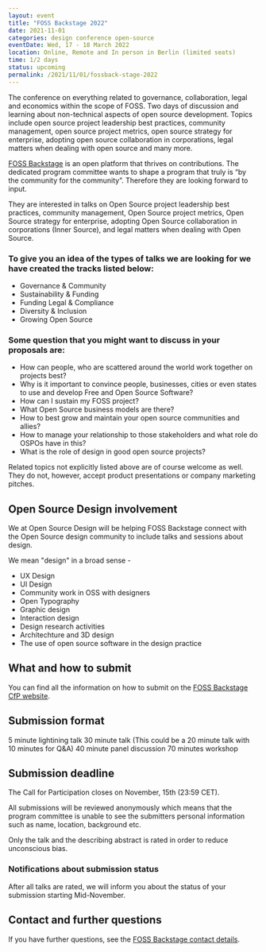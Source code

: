 ```yaml
---
layout: event
title: "FOSS Backstage 2022"
date: 2021-11-01
categories: design conference open-source
eventDate: Wed, 17 - 18 March 2022
location: Online, Remote and In person in Berlin (limited seats)
time: 1/2 days
status: upcoming
permalink: /2021/11/01/fossback-stage-2022
---
```


The conference on everything related to governance, collaboration, legal and economics within the scope of FOSS.
Two days of discussion and learning about non-technical aspects of open source development. Topics include open source project leadership best practices, community management, open source project metrics, open source strategy for enterprise, adopting open source collaboration in corporations, legal matters when dealing with open source and many more.

[FOSS Backstage](https://foss-backstage.de) is an open platform that thrives on contributions. The dedicated program committee wants to shape a program that truly is “by the community for the community”. Therefore they are looking forward to input.

They are interested in talks on Open Source project leadership best practices, community management, Open Source project metrics, Open Source strategy for enterprise, adopting Open Source collaboration in corporations (Inner Source), and legal matters when dealing with Open Source.

### To give you an idea of the types of talks we are looking for we have created the tracks listed below:

* Governance & Community
* Sustainability & Funding
* Funding Legal & Compliance
* Diversity & Inclusion
* Growing Open Source

### Some question that you might want to discuss in your proposals are:

* How can people, who are scattered around the world work together on projects best?
* Why is it important to convince people, businesses, cities or even states to use and develop Free and Open Source Software?
* How can I sustain my FOSS project?
* What Open Source business models are there?
* How to best grow and maintain your open source communities and allies?
* How to manage your relationship to those stakeholders and what role do OSPOs have in this?
* What is the role of design in good open source projects?

Related topics not explicitly listed above are of course welcome as well. They do not, however, accept product presentations or company marketing pitches.

## Open Source Design involvement

We at Open Source Design will be helping FOSS Backstage connect with the Open Source design community to include talks and sessions about design.

We mean "design" in a broad sense -

* UX Design
* UI Design
* Community work in OSS with designers
* Open Typography
* Graphic design
* Interaction design
* Design research activities
* Architechture and 3D design
* The use of open source software in the design practice

## What and how to submit

You can find all the information on how to submit on the [FOSS Backstage CfP website](https://pretalx.com/foss-backstage-2022/cfp).

## Submission format

5 minute lightining talk
30 minute talk (This could be a 20 minute talk with 10 minutes for Q&A)
40 minute panel discussion
70 minutes workshop


## Submission deadline

The Call for Participation closes on November, 15th (23:59 CET).

All submissions will be reviewed anonymously which means that the program committee is unable to see the submitters personal information such as name, location, background etc.

Only the talk and the describing abstract is rated in order to reduce unconscious bias.

### Notifications about submission status

After all talks are rated, we will inform you about the status of your submission starting Mid-November.

## Contact and further questions

If you have further questions, see the [FOSS Backstage contact details](https://foss-backstage.de/contact).

